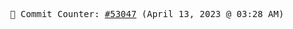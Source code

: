 <p align="center">
    <samp>
        📮 Commit Counter: <a href="https://github.com/Javascript-void0/Javascript-void0/commits/main">#53047</a> (April 13, 2023 @ 03:28 AM)
    </samp>
</p>